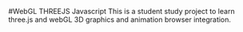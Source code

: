 #WebGL THREEJS Javascript 
This is a student study project to learn three.js and 
webGL 3D graphics and animation browser integration.